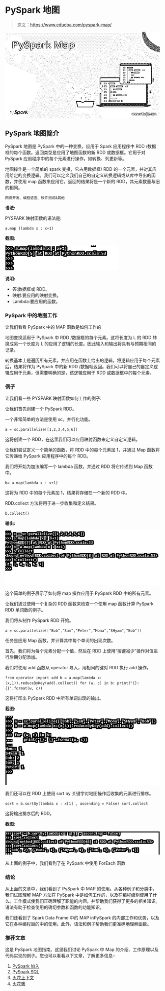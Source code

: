 # PySpark 地图

> 原文：<https://www.educba.com/pyspark-map/>

![PySpark Map](img/378a01ef9bed5f29f1cb12c1ad1ccaae.png)



## PySpark 地图简介

PySpark 地图是 PySpark 中的一种变换，应用于 Spark 应用程序中 RDD /数据框的每个函数。返回类型是应用了地图函数的新 RDD 或数据框。它用于对 PySpark 应用程序中的每个元素进行操作，如转换、列更新等。

地图操作是一个简单的 spark 变换，它占用数据框/ RDD 的一个元素，并对其应用给定的变换逻辑。我们可以定义我们自己的自定义转换逻辑或从库中导出的函数，并使用 map 函数来应用它。返回的结果将是一个新的 RDD，其元素数量与旧的相同。

<small>网页开发、编程语言、软件测试&其他</small>

**语法:**

PYSPARK 映射函数的语法是:

`a.map (lambda x : x+1)`

**截图:**

![PySpark Map 1-1](img/14ebd44da5cafe2f5eba8cafe2fcb15c.png)



**说明:**

*   答:数据框或 RDD。
*   映射:要应用的映射变换。
*   Lambda:要应用的函数。

### PySpark 中的地图工作

让我们看看 PySpark 中的 MAP 函数是如何工作的

地图变换适用于 PySpark 中 RDD /数据框的每个元素。这将长度为 L 的 RDD 转换成另一个长度为 L 的应用了逻辑的长度。因此输入和输出将具有与预期相同的记录。

转换基本上是遍历所有元素，并应用在函数上给出的逻辑。将逻辑应用于每个元素后，结果将作为 PySpark 中的新 RDD /数据帧返回。我们可以将自己的自定义逻辑应用于元素，但需要明确的是，该逻辑应用于 RDD 或数据框中的每个元素。

### 例子

让我们看一些 PYSPARK 映射函数如何工作的例子:

让我们首先创建一个 PySpark RDD。

一个非常简单的方法是使用 sc。并行化功能。

`a = sc.parallelize([1,2,3,4,5,6])`

这将创建一个 RDD，在这里我们可以应用映射函数来定义自定义逻辑。

让我们尝试定义一个简单的函数，将 RDD 中的每个元素加 1，并通过 Map 函数将它传递给 PySpark 应用程序中的每个 RDD。

我们将开始为加法编写一个 lambda 函数，并通过 RDD 将它传递到 Map 函数中。

`b= a.map(lambda x : x+1)`

这将为 RDD 中的每个元素加 1，结果将存储在一个新的 RDD 中。

RDD.collect 方法将用于进一步收集和定义结果。

`b.collect()`

**输出:**

![Output 1-2](img/64915b9976eea9565c993d9a0f205b06.png)



这个简单的例子展示了如何将 map 操作应用于 PySpark RDD 中的所有元素。

让我们通过使用一个复杂的 RDD 函数来检查一个使用 map 函数计算 PySpark RDD 单词数的例子。

我们将从制作 PySpark RDD 开始。

`a = sc.parallelize(["Bob","Sam","Peter","Mona","SHyam","Bob"])`

任务是应用 Map 函数，并计算其中每个单词的出现次数。

首先，我们将为每个元素分配一个值，然后在 RDD 上使用“按键减少”操作对值进行后期分配添加。

我们将使用 add 函数从 operator 导入，用相同的键对 RDD 执行 add 操作。

`from operator import add
b = a.map(lambda x:(x,1)).reduceByKey(add).collect()
for (w, c) in b:
print("{}: {}".format(w, c))`

这将打印出 PySpark RDD 中所有单词出现的输出。

**截图:**

![Output 1-3](img/66489ceba5daa655c3cc735b0de2054a.png)



我们还可以在 RDD 上使用 sort by 关键字对地图操作后收集的元素进行排序。

`sort = b.sortBy(lambda x : x[1] , ascending = False)
sort.collect`

这将输出排序后的 RDD。

**截图:**

![4-1](img/4b1ac0fc81592565c254a4ab2f5766f6.png)



从上面的例子中，我们看到了在 PySpark 中使用 ForEach 函数

### 结论

从上面的文章中，我们看到了 PySpark 中 MAP 的使用。从各种例子和分类中，我们试图理解 MAP 方法在 PySpark 中是如何工作的，以及在编程级别使用了什么。工作模式使我们正确理解了职能的内涵，并帮助我们获得了更多的相关知识。语法有助于检查使用的确切参数和函数的功能知识。

我们还看到了 Spark Data Frame 中的 MAP inPySpark 的内部工作和优势，以及它在各种编程目的中的使用。此外，语法和例子帮助我们更准确地理解函数。

### 推荐文章

这是 PySpark 地图指南。这里我们讨论 PySpark 中 Map 的介绍、工作原理以及代码实现的例子。您也可以看看以下文章，了解更多信息–

1.  [PySpark 加入](https://www.educba.com/pyspark-join/)
2.  [PySpark SQL](https://www.educba.com/pyspark-sql/)
3.  [火花上下文](https://www.educba.com/sparkcontext/)
4.  [火花簇](https://www.educba.com/spark-cluster/)





